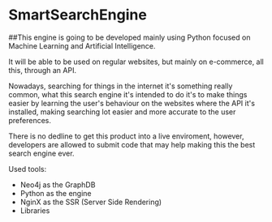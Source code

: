 # SmartSearchEngine

##This engine is going to be developed mainly using Python focused on Machine Learning and Artificial Intelligence.

It will be able to be used on regular websites, but mainly on e-commerce, all this, through an API.

Nowadays, searching for things in the internet it's something really common, what this search engine it's intended to do it's to make things easier by learning the user's behaviour on the websites where the API it's installed, making searching  lot easier and more accurate to the user preferences.

There is no dedline to get this product into a live enviroment, however, developers are allowed to submit code that may help making this the best search engine ever.

Used tools:

- Neo4j as the GraphDB
- Python as the engine
- NginX as the SSR (Server Side Rendering)
- Libraries
